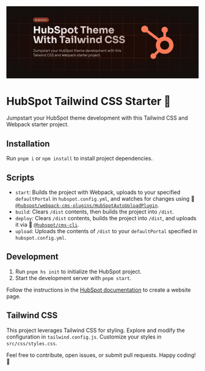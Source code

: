 
<img src="./.github/images/banner.jpg" alt="HubSpot Tailwind CSS Starter" />

# HubSpot Tailwind CSS Starter 🚀

Jumpstart your HubSpot theme development with this Tailwind CSS and Webpack starter project.

## Installation

Run `pnpm i` or `npm install` to install project dependencies.

## Scripts
- `start`: Builds the project with Webpack, uploads to your specified `defaultPortal` in `hubspot.config.yml`, and watches for changes using 🔄 [`@hubspot/webpack-cms-plugins/HubSpotAutoUploadPlugin`](https://www.npmjs.com/package/@hubspot/webpack-cms-plugins).
- `build`: Clears `/dist` contents, then builds the project into `/dist`.
- `deploy`: Clears `/dist` contents, builds the project into `/dist`, and uploads it via 🚀 [`@hubspot/cms-cli`](https://www.npmjs.com/package/@hubspot/cms-cli).
- `upload`: Uploads the contents of `/dist` to your `defaultPortal` specified in `hubspot.config.yml`.

## Development

1. Run `pnpm hs init` to initialize the HubSpot project.
2. Start the development server with `pnpm start`.

Follow the instructions in the [HubSpot documentation](https://developers.hubspot.com/docs/cms/guides/getting-started#create-a-website-page) to create a website page.

## Tailwind CSS

This project leverages Tailwind CSS for styling. Explore and modify the configuration in `tailwind.config.js`. Customize your styles in `src/css/styles.css`.

Feel free to contribute, open issues, or submit pull requests. Happy coding! 🎉

